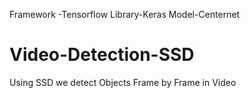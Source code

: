 Framework -Tensorflow
Library-Keras
Model-Centernet

# Video-Detection-SSD

Using SSD we detect Objects Frame by Frame in Video
